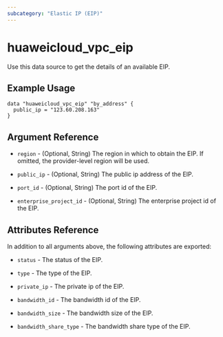 ```yaml
---
subcategory: "Elastic IP (EIP)"
---
```


# huaweicloud_vpc_eip

Use this data source to get the details of an available EIP.

## Example Usage

```hcl
data "huaweicloud_vpc_eip" "by_address" {
  public_ip = "123.60.208.163"
}
```

## Argument Reference

* `region` - (Optional, String) The region in which to obtain the EIP. If omitted, the provider-level region will be
  used.

* `public_ip` - (Optional, String) The public ip address of the EIP.

* `port_id` - (Optional, String) The port id of the EIP.

* `enterprise_project_id` - (Optional, String) The enterprise project id of the EIP.

## Attributes Reference

In addition to all arguments above, the following attributes are exported:

* `status` - The status of the EIP.

* `type` - The type of the EIP.

* `private_ip` - The private ip of the EIP.

* `bandwidth_id` - The bandwidth id of the EIP.

* `bandwidth_size` - The bandwidth size of the EIP.

* `bandwidth_share_type` - The bandwidth share type of the EIP.
